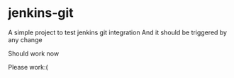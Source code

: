 # jenkins-git
A simple project to test jenkins git integration
And it should be triggered by any change

Should work now

Please work:(
